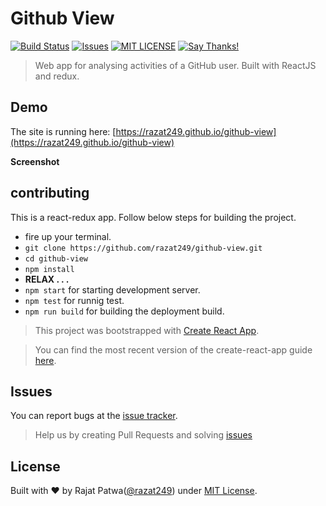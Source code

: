 # Github View

[![Build Status](https://travis-ci.org/razat249/Github-view.svg?branch=master)](https://travis-ci.org/razat249/github-view/)
[![Issues](https://camo.githubusercontent.com/926d8ca67df15de5bd1abac234c0603d94f66c00/68747470733a2f2f696d672e736869656c64732e696f2f62616467652f636f6e747269627574696f6e732d77656c636f6d652d627269676874677265656e2e7376673f7374796c653d666c6174)](https://github.com/razat249/github-view/issues)
[![MIT LICENSE](https://img.shields.io/pypi/l/pyzipcode-cli.svg)](http://razat249.mit-license.org/)
[![Say Thanks!](https://img.shields.io/badge/SayThanks.io-%E2%98%BC-1EAEDB.svg)](https://saythanks.io/to/razat249)

> Web app for analysing activities of a GitHub user. Built with ReactJS and redux.

## Demo
The site is running here: [https://razat249.github.io/github-view](https://razat249.github.io/github-view)

**Screenshot**

## contributing
This is a react-redux app. Follow below steps for building the project.
- fire up your terminal.
- `git clone https://github.com/razat249/github-view.git`
- `cd github-view`
- `npm install`
- **RELAX . . .**
- `npm start` for starting development server.
- `npm test` for runnig test.
- `npm run build` for building the deployment build.

> This project was bootstrapped with [Create React App](https://github.com/facebookincubator/create-react-app).

> You can find the most recent version of the create-react-app guide [here](https://github.com/facebookincubator/create-react-app/blob/master/packages/react-scripts/template/README.md).

## Issues
You can report bugs at the 
[issue tracker](https://github.com/razat249/github-view/issues).
> Help us by creating Pull Requests and solving [issues](https://github.com/razat249/github-view/issues)

## License
Built with ♥ by Rajat Patwa([@razat249](https://github.com/razat249)) under [MIT License](http://razat249.mit-license.org/).